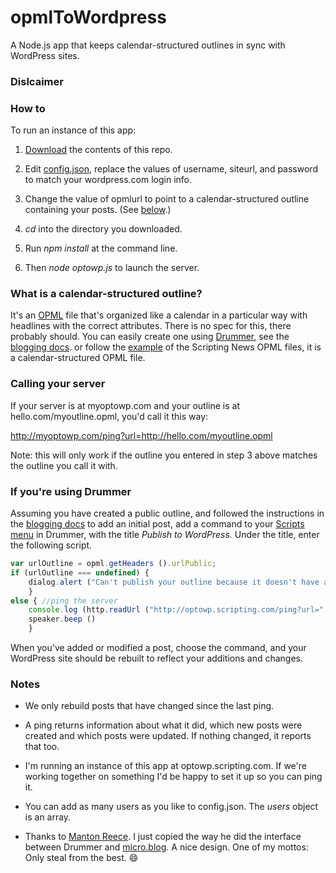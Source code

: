 # opmlToWordpress

A Node.js app that keeps calendar-structured outlines in sync with WordPress sites.

### Dislcaimer

### How to

To run an instance of this app:

1. <a href="https://github.com/scripting/opmlToWordpress/archive/refs/heads/main.zip">Download</a> the contents of this repo.

2. Edit <a href="https://github.com/scripting/opmlToWordpress/blob/main/config.json">config.json</a>, replace the values of username, siteurl, and password to match your wordpress.com login info. 

3. Change the value of opmlurl to point to a calendar-structured outline containing your posts. (See <a href="https://github.com/scripting/opmlToWordpress#what-is-a-calendar-structured-outline">below</a>.)

4. <i>cd</i> into the directory you downloaded. 

5. Run <i>npm install</i> at the command line. 

6. Then <i>node</i> <i>optowp.js</i> to launch the server.

### What is a calendar-structured outline?

It's an <a href="http://opml.org/">OPML</a> file that's organized like a calendar in a particular way with headlines with the correct attributes. There is no spec for this, there probably should. You can easily create one using <a href="https://drummer.land/">Drummer</a>, see the <a href="http://docserver.scripting.com/drummer/blogging.opml">blogging docs</a>. or follow the <a href="https://github.com/scripting/Scripting-News/tree/master/blog/opml">example</a> of the Scripting News OPML files, it is a calendar-structured OPML file. 

### Calling your server

If your server is at myoptowp.com and your outline is at hello.com/myoutline.opml, you'd call it this way:

http://myoptowp.com/ping?url=http://hello.com/myoutline.opml

Note: this will only work if the outline you entered in step 3 above matches the outline you call it with. 

### If you're using Drummer

Assuming you have created a public outline, and followed the instructions in the <a href="http://docserver.scripting.com/drummer/blogging.opml">blogging docs</a> to add an initial post, add a command to your <a href="http://docserver.scripting.com/drummer/scripting.opml">Scripts menu</a> in Drummer, with the title <i>Publish to WordPress.</i> Under the title, enter the following script.

```JavaScriptvar urlOutline = opml.getHeaders ().urlPublic;if (urlOutline === undefined) {	dialog.alert ("Can't publish your outline because it doesn't have an \"urlPublic\" head-level attribute.");	}else { //ping the server	console.log (http.readUrl ("http://optowp.scripting.com/ping?url=" + urlOutline)); 	speaker.beep ()	}```

When you've added or modified a post, choose the command, and your WordPress site should be rebuilt to reflect your additions and changes. 

### Notes

* We only rebuild posts that have changed since the last ping. 

* A ping returns information about what it did, which new posts were created and which posts were updated. If nothing changed, it reports that too. 

* I'm running an instance of this app at optowp.scripting.com. If we're working together on something I'd be happy to set it up so you can ping it. 

* You can add as many users as you like to config.json. The <i>users</i> object is an array.

* Thanks to <a href="https://www.manton.org/">Manton Reece</a>. I just copied the way he did the interface between Drummer and <a href="https://micro.blog/">micro.blog</a>. A nice design. One of my mottos: Only steal from the best. :smile:

